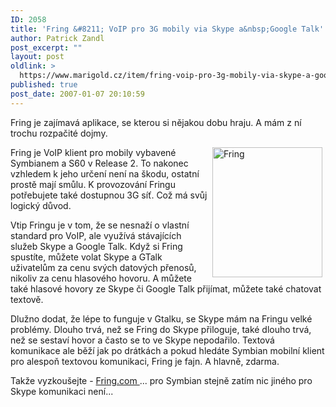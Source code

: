 ```yaml
---
ID: 2058
title: 'Fring &#8211; VoIP pro 3G mobily via Skype a&nbsp;Google Talk'
author: Patrick Zandl
post_excerpt: ""
layout: post
oldlink: >
  https://www.marigold.cz/item/fring-voip-pro-3g-mobily-via-skype-a-google-talk
published: true
post_date: 2007-01-07 20:10:59
---
```

Fring je zajímavá aplikace, se kterou si nějakou dobu hraju. A mám z ní trochu rozpačité dojmy. 

<img src="/assets/fring.jpg" width="176" height="208" alt="Fring" title="Fring" align="right" hspace="5" />Fring je VoIP klient pro mobily vybavené Symbianem a S60 v Release 2. To nakonec vzhledem k jeho určení není na škodu, ostatní prostě mají smůlu. K provozování Fringu potřebujete také dostupnou 3G síť. Což má svůj logický důvod.  

Vtip Fringu je v tom, že se nesnaží o vlastní standard pro VoIP, ale využívá stávajících služeb Skype a Google Talk. Když si Fring spustíte, můžete volat Skype a GTalk uživatelům za cenu svých datových přenosů, nikoliv za cenu hlasového hovoru. A můžete také hlasové hovory ze Skype či Google Talk přijímat, můžete také chatovat textově. 

Dlužno dodat, že lépe to funguje v Gtalku, se Skype mám na Fringu velké problémy. Dlouho trvá, než se Fring do Skype přiloguje, také dlouho trvá, než se sestaví hovor a často se to ve Skype nepodařilo. Textová komunikace ale běží jak po drátkách a pokud hledáte Symbian mobilní klient pro alespoň textovou komunikaci, Fring je fajn. A hlavně, zdarma. 

Takže vyzkoušejte - <a href="http://www.fring.com/">Fring.com </a>... pro Symbian  stejně zatím nic jiného pro Skype komunikaci není...